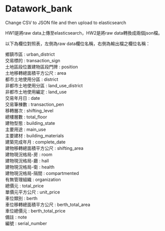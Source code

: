 # Datawork_bank
Change CSV to JSON file and then upload to elasticsearch

HW1是將raw data上傳至elasticsearch，HW2是將raw data轉換成兩個json檔。

以下為欄位對照表，左側為raw data欄位名稱，右側為輸出檔之欄位名稱：

鄉鎮市區 : urban_district  
交易標的 : transaction_sign  
土地區段位置建物區段門牌 : position  
土地移轉總面積平方公尺 : area  
都市土地使用分區 : district  
非都市土地使用分區 : land_use_district  
非都市土地使用編定 : land_use  
交易年月日 : date  
交易筆棟數 : transaction_pen  
移轉層次 : shifting_level  
總樓層數 : total_floor  
建物型態 : building_state  
主要用途 : main_use  
主要建材 : building_materials  
建築完成年月 : complete_date  
建物移轉總面積平方公尺 : shifting_area  
建物現況格局-房 : room  
建物現況格局-廳 : hall  
建物現況格局-衛 : health  
建物現況格局-隔間 : compartmented  
有無管理組織 : organization  
總價元 : total_price  
單價元平方公尺 : unit_price  
車位類別 : berth  
車位移轉總面積平方公尺 : berth_total_area  
車位總價元 : berth_total_price  
備註 : note  
編號 : serial_number  
